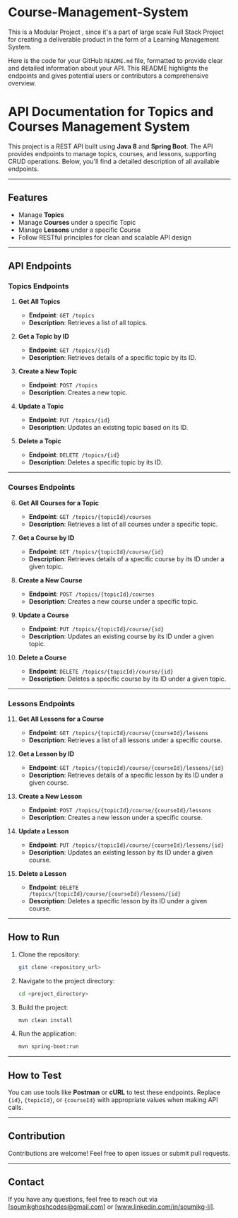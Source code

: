 # Course-Management-System
This is a Modular Project , since it's a part of  large scale Full Stack Project for creating a deliverable product in the form of a Learning Management System.

Here is the code for your GitHub `README.md` file, formatted to provide clear and detailed information about your API. This README highlights the endpoints and gives potential users or contributors a comprehensive overview.


# API Documentation for Topics and Courses Management System

This project is a REST API built using **Java 8** and **Spring Boot**. The API provides endpoints to manage topics,
courses, and lessons, supporting CRUD operations. Below, you'll find a detailed description of all available endpoints.

---

## Features
- Manage **Topics**
- Manage **Courses** under a specific Topic
- Manage **Lessons** under a specific Course
- Follow RESTful principles for clean and scalable API design

---

## API Endpoints

### Topics Endpoints
1. **Get All Topics**
   - **Endpoint**: `GET /topics`
   - **Description**: Retrieves a list of all topics.

2. **Get a Topic by ID**
   - **Endpoint**: `GET /topics/{id}`
   - **Description**: Retrieves details of a specific topic by its ID.

3. **Create a New Topic**
   - **Endpoint**: `POST /topics`
   - **Description**: Creates a new topic.

4. **Update a Topic**
   - **Endpoint**: `PUT /topics/{id}`
   - **Description**: Updates an existing topic based on its ID.

5. **Delete a Topic**
   - **Endpoint**: `DELETE /topics/{id}`
   - **Description**: Deletes a specific topic by its ID.

---

### Courses Endpoints
6. **Get All Courses for a Topic**
   - **Endpoint**: `GET /topics/{topicId}/courses`
   - **Description**: Retrieves a list of all courses under a specific topic.

7. **Get a Course by ID**
   - **Endpoint**: `GET /topics/{topicId}/course/{id}`
   - **Description**: Retrieves details of a specific course by its ID under a given topic.

8. **Create a New Course**
   - **Endpoint**: `POST /topics/{topicId}/courses`
   - **Description**: Creates a new course under a specific topic.

9. **Update a Course**
   - **Endpoint**: `PUT /topics/{topicId}/course/{id}`
   - **Description**: Updates an existing course by its ID under a given topic.

10. **Delete a Course**
    - **Endpoint**: `DELETE /topics/{topicId}/course/{id}`
    - **Description**: Deletes a specific course by its ID under a given topic.

---

### Lessons Endpoints
11. **Get All Lessons for a Course**
    - **Endpoint**: `GET /topics/{topicId}/course/{courseId}/lessons`
    - **Description**: Retrieves a list of all lessons under a specific course.

12. **Get a Lesson by ID**
    - **Endpoint**: `GET /topics/{topicId}/course/{courseId}/lessons/{id}`
    - **Description**: Retrieves details of a specific lesson by its ID under a given course.

13. **Create a New Lesson**
    - **Endpoint**: `POST /topics/{topicId}/course/{courseId}/lessons`
    - **Description**: Creates a new lesson under a specific course.

14. **Update a Lesson**
    - **Endpoint**: `PUT /topics/{topicId}/course/{courseId}/lessons/{id}`
    - **Description**: Updates an existing lesson by its ID under a given course.

15. **Delete a Lesson**
    - **Endpoint**: `DELETE /topics/{topicId}/course/{courseId}/lessons/{id}`
    - **Description**: Deletes a specific lesson by its ID under a given course.

---

## How to Run
1. Clone the repository:
   ```bash
   git clone <repository_url>
   ```
2. Navigate to the project directory:
   ```bash
   cd <project_directory>
   ```
3. Build the project:
   ```bash
   mvn clean install
   ```
4. Run the application:
   ```bash
   mvn spring-boot:run
   ```

---

## How to Test
You can use tools like **Postman** or **cURL** to test these endpoints. Replace `{id}`, `{topicId}`, or `{courseId}` with appropriate values when making API calls.

---

## Contribution
Contributions are welcome! Feel free to open issues or submit pull requests.

---

## Contact
If you have any questions, feel free to reach out via [soumikghoshcodes@gmail.com] or [www.linkedin.com/in/soumikg-li].
```


